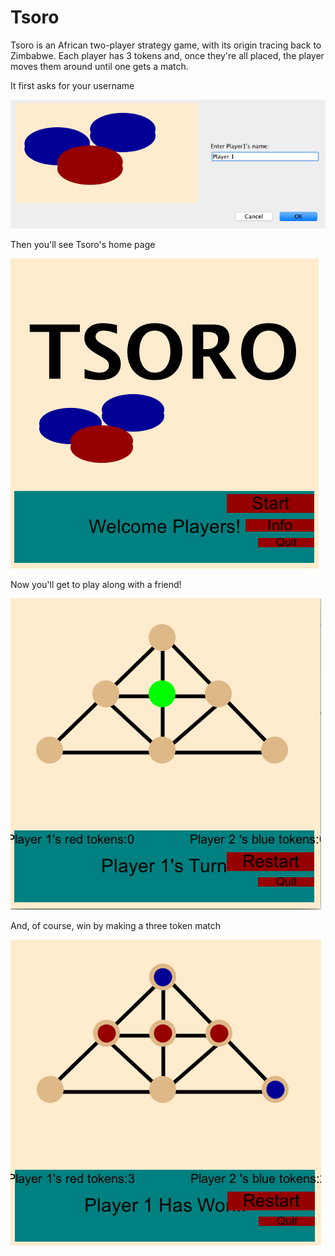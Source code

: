 # Tsoro 

Tsoro is an African two-player strategy game, with its origin tracing back to Zimbabwe. Each player has 3 tokens and, once they're all placed, the player moves them around until one gets a match. 

It first asks for your username

![Image of player names input](Images/first.png)

Then you'll see Tsoro's home page

![Image of home page](Images/2nd.png)

Now you'll get to play along with a friend! 

![Image of home page](Images/4th.png)

And, of course, win by making a three token match 

![Image of home page](Images/5th.png)
